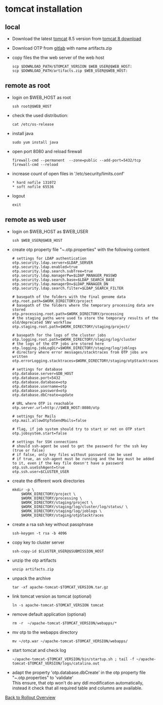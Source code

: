 
tomcat installation
===================

local
-----

- Download the latest [tomcat](http://tomcat.apache.org/) 8.5 version
  from [tomcat 8 download](http://tomcat.apache.org/download-80.cgi)

- Download OTP from [gitlab](https://***REMOVED***gitlab.dkfz.de/DMG/otp/-/jobs/artifacts/master/download?job=war)
  with name artifacts.zip

- copy files the thw web server of the web host
    ```
    scp $DOWNLOAD_PATH/$TOMCAT_VERSION $WEB_USER@$WEB_HOST:
    scp $DOWNLOAD_PATH/artifacts.zip $WEB_USER@$WEB_HOST:
    ```

remote as root
--------------

- login on $WEB_HOST as root
    ```
    ssh root@$WEB_HOST
    ```

- check the used distribution:
    ```
    cat /etc/os-release
    ```

- install java
    ```
    sudo yum install java
    ```

- open port 8080 and reload firewall
    ```
    firewall-cmd --permanent  --zone=public --add-port=5432/tcp
    firewall-cmd --reload
    ```

- increase count of open files in '/etc/security/limits.conf' 
    ```
    * hard nofile 131072
    * soft nofile 65536
    ```

- logout
    ```
    exit
    ```

remote as web user
------------------

- login on $WEB_HOST as $WEB_USER
    ```
    ssh $WEB_USER@$WEB_HOST
    ```

- create otp property file "~.otp.properties" with the following content
    ```
    # settings for LDAP authentication
    otp.security.ldap.server=$LDAP_SERVER
    otp.security.ldap.enabled=true
    otp.security.ldap.search.subTree=true
    otp.security.ldap.managerPw=$LDAP_MANAGER_PASSWD
    otp.security.ldap.search.base=$LDAP_SEARCH_BASE
    otp.security.ldap.managerDn=$LDAP_MANAGER_DN
    otp.security.ldap.search.filter=$LDAP_SEARCH_FILTER

    # basepath of the folders with the final genome data
    otp.root.path=$WORK_DIRECTORY/project
    # basepath of the folders where the temporary processing data are stored
    otp.processing.root.path=$WORK_DIRECTORY/processing
    # the staging paths were used to store the temporary results of the old/deprecated SNV workflow
    otp.staging.root.path=$WORK_DIRECTORY/staging/project/

    # basepath for the logs of the cluster jobs
    otp.logging.root.path=$WORK_DIRECTORY/staging/log/cluster
    # the logs of the OTP jobs are stored here
    otp.logging.jobLogDir=$WORK_DIRECTORY/staging/log/joblogs
    # directory where error messages/stacktraces from OTP jobs are written
    otp.errorLogging.stacktraces=$WORK_DIRECTORY/staging/otpStacktraces

    # settings for database
    otp.database.server=$DB_HOST
    otp.database.port=5432
    otp.database.database=otp
    otp.database.username=otp
    otp.database.password=otp
    otp.database.dbCreate=update

    # URL where OTP is reachable
    otp.server.url=http://$WEB_HOST:8080/otp

    # settings for Mails
    otp.mail.allowOtpToSendMails=false

    # flag, if job system should try to start or not on OTP start
    otp.jobsystem.start=false

    # settings for SSH connections
    # should ssh-agent be used to get the password for the ssh key (true or false)
    # if false, only key files without password can be used
    # if true, an ssh-agent must be running and the key must be added to it, even if the key file doesn't have a password
    otp.ssh.useSshAgent=true
    otp.ssh.user=$CLUSTER_USER
    ```

- create the different work directories
    ```
    mkdir -p \
        $WORK_DIRECTORY/project \
        $WORK_DIRECTORY/processing \
        $WORK_DIRECTORY/staging/project \
        $WORK_DIRECTORY/staging/log/cluster/log/status/ \
        $WORK_DIRECTORY/staging/log/joblogs \
        $WORK_DIRECTORY/staging/otpStacktraces
    ```

- create a rsa ssh key without passphrase
    ```
    ssh-keygen -t rsa -b 4096
    ```

- copy key to cluster server
    ```
    ssh-copy-id $CLUSTER_USER@$SUBMISSION_HOST
    ```

- unzip the otp artifacts
    ```
    unzip artifacts.zip
    ```

- unpack the archive
    ```
    tar -xf apache-tomcat-$TOMCAT_VERSION.tar.gz
    ```

- link tomcat version as tomcat (optional)
    ```
    ln -s apache-tomcat-$TOMCAT_VERSION tomcat
    ```

- remove default application (optional)
    ```
    rm -r  ~/apache-tomcat-$TOMCAT_VERSION/webapps/*
    ```

- mv otp to the webapps directory
    ```
    mv ~/otp.war ~/apache-tomcat-$TOMCAT_VERSION/webapps/
    ```

- start tomcat and check log
    ```
    ~/apache-tomcat-$TOMCAT_VERSION/bin/startup.sh ; tail -f ~/apache-tomcat-$TOMCAT_VERSION/logs/catalina.out
    ```

- adapt the property 'otp.database.dbCreate' in the otp property file "~.otp.properties" to 'validate'
    <br> This ensure, that otp won't do any ddl modification automatically, instead it check that all required table and columns are available.



[Back to Rollout Overview](index.md)
